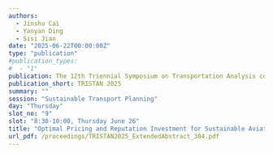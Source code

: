 ```yaml
---
authors:
  - Jinshu Cai
  - Yanyan Ding
  - Sisi Jian
date: "2025-06-22T00:00:00Z"
type: "publication"
#publication_types:
#  - "1"
publication: The 12th Triennial Symposium on Transportation Analysis conference
publication_short: TRISTAN 2025
summary: ""
session: "Sustainable Transport Planning"
day: "Thursday"
slot_no: "9"
slot: "8:30-10:00, Thursday June 26"
title: "Optimal Pricing and Reputation Investment for Sustainable Aviation Fuel with Herd Effects and Heterogeneous Customers"
url_pdf: /proceedings/TRISTAN2025_ExtendedAbstract_304.pdf
---
```

